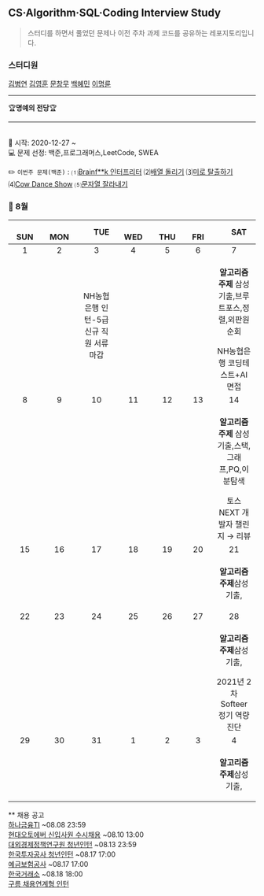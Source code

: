 ## CS·Algorithm·SQL·Coding Interview Study
<blockquote>스터디를 하면서 풀었던 문제나 이전 주차 과제 코드를 공유하는 레포지토리입니다.</blockquote>

### 스터디원

[김병연](https://github.com/whyWhale) [김영훈](https://github.com/kim0hoon) [문창무](https://github.com/ChangmooMoon) [백혜민](https://github.com/HyeminBaek) [이명륜](https://github.com/auddl0756)

<hr>
🏆<b>명예의 전당</b>🏆

<hr>

<br> 📌 시작: 2020-12-27 ~
<br> 💻 문제 선정: 백준,프로그래머스,LeetCode, SWEA

✏️ `이번주 문제(백준)` : ⑴[Brainf**k 인터프리터](https://www.acmicpc.net/problem/3954)  ⑵[배열 돌리기](https://www.acmicpc.net/problem/17406)  ⑶[미로 탈출하기](https://www.acmicpc.net/problem/17090)  ⑷[Cow Dance Show](https://www.acmicpc.net/problem/14452)  ⑸[문자열 잘라내기](https://www.acmicpc.net/problem/2866)

<h3> 📅 8월 </h3>


|　  SUN　  |　  MON　  |　  TUE　  |　  WED　  |　  THU　  |　  FRI　  |　  SAT　  |
|:---:|:---:|:---:|:---:|:---:|:---:|:---:|
|   1    |   2    |   3  |  4  |  5  |  6  |  7  |
|     |     |NH농협은행 인턴-5급 신규 직원 서류 마감| |  | |<p><b>알고리즘 주제</b> 삼성기출,브루트포스,정렬,외판원순회</p>NH농협은행 코딩테스트+AI 면접|
|   8   |      9      |      10      |     11     |    12     |     13     |   14   |
|||||||<p><b>알고리즘 주제</b> 삼성기출,스택,그래프,PQ,이분탐색</p>토스 NEXT 개발자 챌린지 → 리뷰|
| 15 |      16       |      17       |      18      |     19     |     20     |21|
|    ||||||<p><b>알고리즘 주제</b>삼성기출,</p>|
| 22 |      23        |      24       | 25   |  26  |  27  |  28  |
|||||||<p><b>알고리즘 주제</b>삼성기출,</p>2021년 2차 Softeer 정기 역량 진단|
| 29 |30|31|1|2|3|4|
|||  ||||<p><b>알고리즘 주제</b>삼성기출,</p>|


** 채용 공고
<br>[하나금융TI](https://hanati.recruiter.co.kr/app/jobnotice/view?systemKindCode=MRS2&jobnoticeSn=60379) ~08.08 23:59
<br>[현대오토에버 신입사원 수시채용](https://hyundai-autoever.recruiter.co.kr/app/jobnotice/view?systemKindCode=MRS2&jobnoticeSn=66035) ~08.10 13:00
<br>[대외경제정책연구원 청년인턴](https://kiep.recruiter.co.kr/app/jobnotice/view?systemKindCode=MRS2&jobnoticeSn=65949) ~08.13 23:59
<br>[한국투자공사 청년인턴](https://www.jobkorea.co.kr/Recruit/GI_Read/35542860?Oem_Code=C1&PageGbn=ST) ~08.17 17:00
<br>[예금보험공사](https://www.kdic.or.kr/introduce/recruitDetail.do) ~08.17 17:00
<br>[한국거래소](https://jrs.jobkorea.co.kr/krx/krx212/Agi/Invite) ~08.18 18:00
<br>[구름 채용연계형 인턴](https://www.notion.so/46236f6890394c73a515f52f594d676b)
